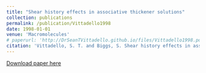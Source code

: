 ```yaml
---
title: "Shear history effects in associative thickener solutions"
collection: publications
permalink: /publication/Vittadello1998
date: 1998-01-01
venue: 'Macromolecules'
# paperurl: 'http://DrSeanTVittadello.github.io/files/Vittadello1998.pdf'
citation: 'Vittadello, S. T. and Biggs, S. Shear history effects in associative thickener solutions. Macromolecules, 1998, 31, 7691-7697.'
---
```

[Download paper here](http://DrSeanTVittadello.github.io/files/Vittadello1998.pdf)
